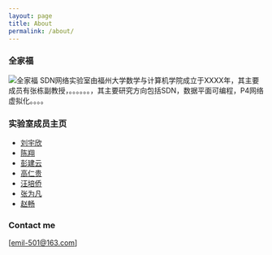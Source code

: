 ```yaml
---
layout: page
title: About
permalink: /about/
---
```

### 全家福
![全家福](https://github.com/Emil-501/Emil-501.github.io/blob/master/images/family.jpg)
SDN网络实验室由福州大学数学与计算机学院成立于XXXX年，其主要成员有张栋副教授，。。。。。。，其主要研究方向包括SDN，数据平面可编程，P4网络虚拟化。。。。


### 实验室成员主页
- [刘宇欣](https://yuxinliu.github.io)
- [陈翔](https://wasdns.github.io/Hall-of-Fame/)
- [彭建云](https://sstriver.github.io/sdnlab)
- [高仁贵](https://grglym.github.io/)
- [汪培侨](https://peiqiaoWang.github.io/person_introduction/)
- [张为凡](https://keepthebeats.github.io/)
- [赵畅](https://zcplayground.github.io/) 

### Contact me

[emil-501@163.com]
